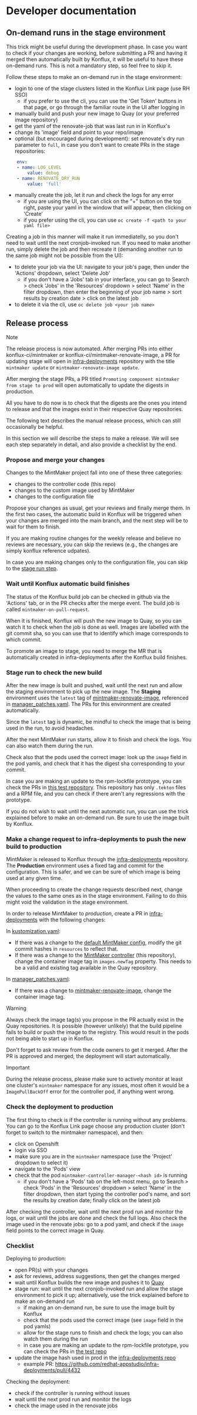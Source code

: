 # Developer documentation

## On-demand runs in the stage environment
This trick might be useful during the development phase. In case you want to
check if your changes are working, before submitting a PR and having it merged
then automatically built by Konflux, it will be useful to have these on-demand
runs. This is not a mandatory step, so feel free to skip it.

Follow these steps to make an on-demand run in the stage environment:
- login to one of the stage clusters listed in the Konflux Link page (use RH SSO)
    - if you prefer to use the cli, you can use the 'Get Token' buttons in that
    page, or go through the familiar route in the UI after logging in
- manually build and push your new image to Quay (or your preferred image repository)
- get the yaml of the renovate-job that was last run in in Konflux's
- change its 'image' field and point to your repo/image
- optional (but encouraged during development): set renovate's dry run parameter
  to `full`, in case you don't want to create PRs in the stage repositories:
```yaml
    env:
    - name: LOG_LEVEL
        value: debug
    - name: RENOVATE_DRY_RUN
        value: 'full'
```
- manually create the job, let it run and check the logs for any error
    - if you are using the UI, you can click on the "+" button on the top right,
    paste your yaml in the window that will appear, then clicking on 'Create'
    - if you prefer using the cli, you can use `oc create -f <path to your yaml file>` 

Creating a job in this manner will make it run immediatelly, so you don't
need to wait until the next cronjob-invoked run. If you need to make another
run, simply delete the job and then recreate it (demanding another run to the
same job might not be possible from the UI):
- to delete your job via the UI: navigate to your job's page, then under the
  'Actions' dropdown, select 'Delete Job'
    - if you don't have a 'Jobs' tab in your interface, you can go to Search > 
    check 'Jobs' in the 'Resources' dropdown > select 'Name' in the filter
    dropdown, then enter the beginning of your job name > sort results by
    creation date > click on the latest job
- to delete it via the cli, use `oc delete job <your job name>`

## Release process

> [!NOTE]
> The release process is now automated. After merging PRs into either
> konflux-ci/mintmaker or konflux-ci/mintmaker-renovate-image, a PR
> for updating stage will open in [infra-deployments](https://github.com/redhat-appstudio/infra-deployments) repository
> with the title `mintmaker update` or `mintmaker-renovate-image update`.
> 
> After merging the stage PRs, a PR titled
>  `Promoting component mintmaker from stage to prod` will open automatically
> to update the digests in production.
> 
> All you have to do now is to check that the digests are the ones
> you intend to release and that the images exist in their respective Quay
> repositories.
> 
> The following text describes the manual release process, which can
> still occasionally be helpful.

In this section we will describe the steps to make a release. We will see each
step separately in detail, and also provide a checklist by the end.

### Propose and merge your changes

Changes to the MintMaker project fall into one of these three categories:
- changes to the controller code (this repo)
- changes to the custom image used by MintMaker
- changes to the configuration file

Propose your changes as usual, get your reviews and finally merge them. In the
first two cases, the automatic build in Konflux will be triggered when your
changes are merged into the main branch, and the next step will be to wait for
them to finish.

If you are making routine changes for the weekly release and believe no reviews
are necessary, you can skip the reviews (e.g., the changes are simply konflux
reference udpates).

In case you are making changes only to the configuration file, you can skip to
the [stage run step](./developer.md#stage-run-to-check-the-new-build).

### Wait until Konflux automatic build finishes

The status of the Konflux build job can be checked in github via the 'Actions'
tab, or in the PR checks after the merge event. The build job is called
`mintmaker-on-pull-request`.

When it is finished, Konflux will push the new image to Quay, so you can watch
it to check when the job is done as well. Images are labelled with the git commit
sha, so you can use that to identify which image corresponds to which commit.

To promote an image to stage, you need to merge the MR that is automatically
created in infra-deployments after the Konflux build finishes.


### Stage run to check the new build

After the new image is built and pushed, wait until the next run and allow the
staging environment to pick up the new image. The **Staging** environment uses
the `latest` tag of [mintmaker-renovate-image](https://github.com/konflux-ci/mintmaker-renovate-image/),
referenced in [manager_patches.yaml](https://github.com/redhat-appstudio/infra-deployments/blob/main/components/mintmaker/staging/base/manager_patches.yaml).
The PRs for this environment are created automatically.

Since the `latest` tag is dynamic, be mindful to check the image that is being
used in the run, to avoid headaches.

After the next MintMaker run starts, allow it to finish and check the logs. You
can also watch them during the run.

Check also that the pods used the correct image: look up the `image` field in
the pod yamls, and check that it has the digest sha corresponding to your commit.

In case you are making an update to the rpm-lockfile prototype, you can check
the PRs in [this test repository](https://github.com/staticf0x/mintmaker-test/).
This repository has only `.tekton` files and a RPM file, and you can check if
there aren't any regressions with the prototype.

If you do not wish to wait until the next automatic run, you can use the trick
explained before to make an on-demand run. Be sure to use the image built by Konflux.


### Make a change request to infra-deployments to push the new build to production

MintMaker is released to Konflux through the [infra-deployments](https://github.com/redhat-appstudio/infra-deployments)
repository. The **Production** environment uses a fixed tag and commit for the
configuration. This is safer, and we can be sure of which image is being used at
any given time.

When proceeding to create the change requests described next, change the values
to the same ones as in the stage environment. Failing to do thiis might void
the validation in the stage environment.

In order to release MintMaker to *production*, create a PR in [infra-deployments](https://github.com/redhat-appstudio/infra-deployments)
with the following changes:

In [kustomization.yaml](https://github.com/redhat-appstudio/infra-deployments/blob/main/components/mintmaker/production/base/kustomization.yaml):

- If there was a change to the [default MintMaker config](https://github.com/konflux-ci/mintmaker/blob/main/config/renovate/renovate.json),
  modify the git commit hashes in `resources` to reflect that.
- If there was a change to the [MintMaker controller](https://github.com/konflux-ci/mintmaker)
  (this repository), change the container image tag in `images.newTag` property.
  This needs to be a valid and existing tag available in the Quay repository.

In [manager_patches.yaml](https://github.com/redhat-appstudio/infra-deployments/blob/main/components/mintmaker/production/base/manager_patches.yaml):

- If there was a change to [mintmaker-renovate-image](https://github.com/konflux-ci/mintmaker-renovate-image/),
  change the container image tag.

> [!WARNING]
> Always check the image tag(s) you propose in the PR actually exist
> in the Quay repositories. It is possible (however unlikely) that the build
> pipeline fails to build or push the image to the registry. This would
> result in the pods not being able to start up in Konflux.

Don't forget to ask review from the code owners to get it merged. After the PR 
is approved and merged, the deployment will start automatically.

> [!IMPORTANT]
> During the release process, please make sure to actively monitor at least
> one cluster's `mintmaker` namespace for any issues, most often it would
> be a `ImagePullBackOff` error for the controller pod, if anything went wrong.


### Check the deployment to production

The first thing to check is if the controller is running without any problems.
You can go to the Konflux Link page choose any production cluster (don't forget 
to switch to the mintmaker namespace),
and then:
- click on Openshift
- login via SSO
- make sure you are in the `mintmaker` namespace (use the 'Project' dropdown to
  select it)
- navigate to the 'Pods' view
- check that the pod `mintmaker-controller-manager-<hash id>` is running
    - if you don't have a 'Pods' tab on the left-most menu, go to Search > check
    'Pods' in the 'Resources' dropdown > select 'Name' in the filter dropdown,
    then start typing the controller pod's name, and sort the results by
    creation date; finally click on the latest job

After checking the controller, wait until the next prod run and monitor the
logs, or wait until the jobs are done and check the full logs. Also check the
image used in the renovate jobs: go to a pod yaml, and check if the `image`
field points to the correct image in Quay.


### Checklist

Deploying to production:
- open PR(s) with your changes
- ask for reviews, address suggestions, then get the changes merged
- wait until Konflux builds the new image and pushes it to [Quay](https://quay.io/repository/konflux-ci/mintmaker-renovate-image)
- stage run: wait until the next cronjob-invoked run and allow the stage
environment to pick it up; alternatively, use the trick explained before to make
an on-demand run
    - if making an on-demand run, be sure to use the image built by Konflux
    - check that the pods used the correct image (see `image` field in the pod
    yamls)
    - allow for the stage runs to finish and check the logs; you can also watch
    them during the run
    - in case you are making an update to the rpm-lockfile prototype, you can
    check the PRs in [the test repo](https://github.com/staticf0x/mintmaker-test/)
- update the image hash used in prod in the [infra-deployments repo](https://github.com/redhat-appstudio/infra-deployments)
    - example PR: https://github.com/redhat-appstudio/infra-deployments/pull/4432

Checking the deployment:
- check if the controller is running without issues
- wait until the next prod run and monitor the logs
- check the image used in the renovate jobs
